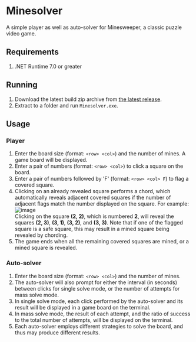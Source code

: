 # Minesolver

A simple player as well as auto-solver for Minesweeper, a classic puzzle video game.

## Requirements

1. .NET Runtime 7.0 or greater

## Running

1. Download the latest build zip archive from [the latest release](https://github.com/JerichoFletcher/Minesolver/releases/latest).
2. Extract to a folder and run `Minesolver.exe`.

## Usage

### Player

1. Enter the board size (format: `<row> <col>`) and the number of mines. A game board will be displayed.
2. Enter a pair of numbers (format: `<row> <col>`) to click a square on the board.
3. Enter a pair of numbers followed by 'F' (format: `<row> <col> F`) to flag a covered square.
4. Clicking on an already revealed square performs a chord, which automatically reveals adjacent covered squares if the number of adjacent flags match the number displayed on the square. For example:<br />![image](https://github.com/JerichoFletcher/Minesolver/assets/62737325/7409ed86-502c-4333-80e4-cd11540a60e7)<br />Clicking on the square **(2, 2)**, which is numbered **2**, will reveal the squares **(2, 3)**, **(3, 1)**, **(3, 2)**, and **(3, 3)**. Note that if one of the flagged square is a safe square, this may result in a mined square being revealed by chording.
5. The game ends when all the remaining covered squares are mined, or a mined square is revealed.

### Auto-solver
1. Enter the board size (format: `<row> <col>`) and the number of mines.
2. The auto-solver will also prompt for either the interval (in seconds) between clicks for single solve mode, or the number of attempts for mass solve mode.
3. In single solve mode, each click performed by the auto-solver and its result will be displayed in a game board on the terminal.
4. In mass solve mode, the result of each attempt, and the ratio of success to the total number of attempts, will be displayed on the terminal.
5. Each auto-solver employs different strategies to solve the board, and thus may produce different results.
